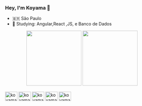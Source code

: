 ###  Hey, I'm Koyama 👋

- 🇧🇷 São Paulo 
- 🌱 Studying: Angular,React ,JS, e Banco de Dados

<div align="center">
  <img height="180em" src="https://github-readme-stats.vercel.app/api?username=koyama8&show_icons=true&theme=cobalt&include_all_commits=true&count_private=true"/>
  <img height="180em" src="https://github-readme-stats.vercel.app/api/top-langs/?username=Koyama8&layout=compact&langs_count=7&theme=cobalt"/>
</div>

<div style="display: inline_block"><br>
   <img align="center" alt="koyama8" height="30" width="40" src="https://cdn.jsdelivr.net/gh/devicons/devicon/icons/javascript/javascript-original.svg"/>

  <img align="center" alt="koyama8" height="30" width="40" src="https://cdn.jsdelivr.net/gh/devicons/devicon/icons/angularjs/angularjs-original.svg" />
  
  <img align="center" alt="koyama8" height="30" width="40"  src="https://cdn.jsdelivr.net/gh/devicons/devicon/icons/react/react-original.svg" />
            
  <img align="center" alt="koyama8" height="30" width="40" src="https://cdn.jsdelivr.net/gh/devicons/devicon/icons/html5/html5-original.svg" />
  
  <img align="center" alt="koyama8" height="30" width="40" src="https://cdn.jsdelivr.net/gh/devicons/devicon/icons/css3/css3-original.svg"/>


</div>

